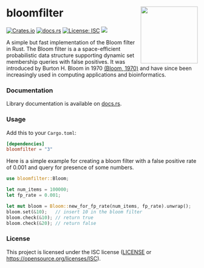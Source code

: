 # bloomfilter <img src="img/logo.png" align="right" width="150" />

[![Crates.io](https://img.shields.io/crates/v/bloomfilter.svg)](https://crates.io/crates/bloomfilter)
[![docs.rs](https://docs.rs/bloomfilter/badge.svg)](https://docs.rs/bloomfilter)
[![License: ISC](https://img.shields.io/badge/License-ISC-blue.svg)](https://github.com/jedisct1/rust-bloom-filter/blob/master/LICENSE)
<a href="https://codecov.io/gh/jedisct1/rust-bloom-filter">
    <img src="https://codecov.io/gh/jedisct1/rust-bloom-filter/branch/main/graph/badge.svg">
</a>

A simple but fast implementation of the Bloom filter in Rust. The Bloom filter is a a space-efficient probabilistic data structure supporting dynamic set membership queries with false positives. It was introduced by Burton H. Bloom in 1970 [(Bloom, 1970)](https://dl.acm.org/doi/10.1145/362686.362692) and have since been increasingly used in computing applications and bioinformatics.

### Documentation

Library documentation is available on [docs.rs](https://docs.rs/bloomfilter).

### Usage

Add this to your `Cargo.toml`:

```toml
[dependencies]
bloomfilter = "3"
```

Here is a simple example for creating a bloom filter with a false positive rate of 0.001 and query for presence of some numbers.

```rust
use bloomfilter::Bloom;

let num_items = 100000;
let fp_rate = 0.001;

let mut bloom = Bloom::new_for_fp_rate(num_items, fp_rate).unwrap();
bloom.set(&10);   // insert 10 in the bloom filter
bloom.check(&10); // return true
bloom.check(&20); // return false
```

### License
This project is licensed under the ISC license ([LICENSE](https://github.com/jedisct1/rust-bloom-filter/blob/master/LICENSE) or https://opensource.org/licenses/ISC).
